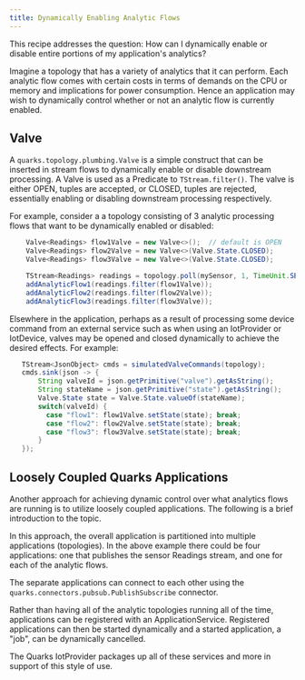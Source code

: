 ```yaml
---
title: Dynamically Enabling Analytic Flows
---
```


This recipe addresses the question: How can I dynamically enable or disable entire portions of my application's analytics?

Imagine a topology that has a variety of analytics that it can perform.  Each analytic flow comes with certain costs in terms of demands on the CPU or memory and implications for power consumption.  Hence an application may wish to dynamically control whether or not an analytic flow is currently enabled.

## Valve

A ``quarks.topology.plumbing.Valve`` is a simple construct that can be inserted in stream flows to dynamically enable or disable downstream processing.  A Valve is used as a Predicate to ``TStream.filter()``.  The valve is either OPEN, tuples are accepted, or CLOSED, tuples are rejected, essentially enabling or disabling downstream processing respectively.

For example, consider a a topology consisting of 3 analytic processing flows that want to be dynamically enabled or disabled:

```java
    Valve<Readings> flow1Valve = new Valve<>();  // default is OPEN
    Valve<Readings> flow2Valve = new Valve<>(Valve.State.CLOSED);
    Valve<Readings> flow3Valve = new Valve<>(Valve.State.CLOSED);

    TStream<Readings> readings = topology.poll(mySensor, 1, TimeUnit.SECONDS);
    addAnalyticFlow1(readings.filter(flow1Valve));
    addAnalyticFlow2(readings.filter(flow2Valve));
    addAnalyticFlow3(readings.filter(flow3Valve));
```

Elsewhere in the application, perhaps as a result of processing some device command from an external service such as when using an IotProvider or IotDevice, valves may be opened and closed dynamically to achieve the desired effects.  For example:

```java
   TStream<JsonObject> cmds = simulatedValveCommands(topology);
   cmds.sink(json -> {
       String valveId = json.getPrimitive("valve").getAsString();
       String stateName = json.getPrimitive("state").getAsString();
       Valve.State state = Valve.State.valueOf(stateName);
       switch(valveId) {
         case "flow1": flow1Valve.setState(state); break;
         case "flow2": flow2Valve.setState(state); break;
         case "flow3": flow3Valve.setState(state); break;
       }
   });
```

## Loosely Coupled Quarks Applications

Another approach for achieving dynamic control over what analytics flows are running is to utilize loosely coupled applications.  The following is a brief introduction to the topic.

In this approach, the overall application is partitioned into multiple applications (topologies). In the above example there could be four applications: one that publishes the sensor Readings stream, and one for each of the analytic flows.

The separate applications can connect to each other using the ``quarks.connectors.pubsub.PublishSubscribe`` connector.

Rather than having all of the analytic topologies running all of the time, applications can be registered with an ApplicationService.  Registered applications can then be started dynamically and a started application, a "job", can be dynamically cancelled.

The Quarks IotProvider packages up all of these services and more in support of this style of use.